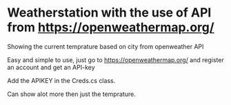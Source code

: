 # Weatherstation with the use of API from https://openweathermap.org/
Showing the current temprature based on city from openweather API

Easy and simple to use, just go to https://openweathermap.org/ and register an account and get an API-key

Add the APIKEY in the Creds.cs class.

Can show alot more then just the temprature.
